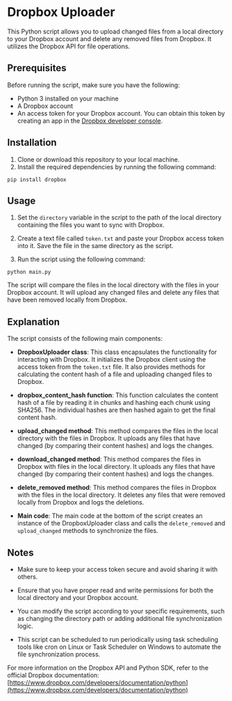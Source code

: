 # Dropbox Uploader

This Python script allows you to upload changed files from a local directory to your Dropbox account and delete any removed files from Dropbox. It utilizes the Dropbox API for file operations.

## Prerequisites

Before running the script, make sure you have the following:

- Python 3 installed on your machine
- A Dropbox account
- An access token for your Dropbox account. You can obtain this token by creating an app in the [Dropbox developer console](https://www.dropbox.com/developers/apps).

## Installation

1. Clone or download this repository to your local machine.
2. Install the required dependencies by running the following command:
```
pip install dropbox
```

## Usage

1. Set the `directory` variable in the script to the path of the local directory containing the files you want to sync with Dropbox.

2. Create a text file called `token.txt` and paste your Dropbox access token into it. Save the file in the same directory as the script.

3. Run the script using the following command:
```
python main.py
```

The script will compare the files in the local directory with the files in your Dropbox account. It will upload any changed files and delete any files that have been removed locally from Dropbox.

## Explanation

The script consists of the following main components:

- **DropboxUploader class**: This class encapsulates the functionality for interacting with Dropbox. It initializes the Dropbox client using the access token from the `token.txt` file. It also provides methods for calculating the content hash of a file and uploading changed files to Dropbox.

- **dropbox_content_hash function**: This function calculates the content hash of a file by reading it in chunks and hashing each chunk using SHA256. The individual hashes are then hashed again to get the final content hash.

- **upload_changed method**: This method compares the files in the local directory with the files in Dropbox. It uploads any files that have changed (by comparing their content hashes) and logs the changes.

- **download_changed method**: This method compares the files in Dropbox with files in the local directory. It uploads any files that have changed (by comparing their content hashes) and logs the changes.

- **delete_removed method**: This method compares the files in Dropbox with the files in the local directory. It deletes any files that were removed locally from Dropbox and logs the deletions.

- **Main code**: The main code at the bottom of the script creates an instance of the DropboxUploader class and calls the `delete_removed` and `upload_changed` methods to synchronize the files.

## Notes

- Make sure to keep your access token secure and avoid sharing it with others.

- Ensure that you have proper read and write permissions for both the local directory and your Dropbox account.

- You can modify the script according to your specific requirements, such as changing the directory path or adding additional file synchronization logic.

- This script can be scheduled to run periodically using task scheduling tools like cron on Linux or Task Scheduler on Windows to automate the file synchronization process.

For more information on the Dropbox API and Python SDK, refer to the official Dropbox documentation: [https://www.dropbox.com/developers/documentation/python](https://www.dropbox.com/developers/documentation/python)